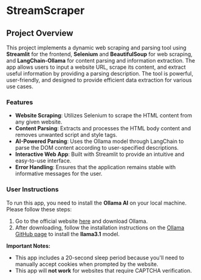 # StreamScraper
## Project Overview

This project implements a dynamic web scraping and parsing tool using **Streamlit** for the frontend, **Selenium** and **BeautifulSoup** for web scraping, and **LangChain-Ollama** for content parsing and information extraction. The app allows users to input a website URL, scrape its content, and extract useful information by providing a parsing description. The tool is powerful, user-friendly, and designed to provide efficient data extraction for various use cases.

### Features

- **Website Scraping**: Utilizes Selenium to scrape the HTML content from any given website.
- **Content Parsing**: Extracts and processes the HTML body content and removes unwanted script and style tags.
- **AI-Powered Parsing**: Uses the Ollama model through LangChain to parse the DOM content according to user-specified descriptions.
- **Interactive Web App**: Built with Streamlit to provide an intuitive and easy-to-use interface.
- **Error Handling**: Ensures that the application remains stable with informative messages for the user.

### User Instructions

To run this app, you need to install the **Ollama AI** on your local machine. Please follow these steps:

1. Go to the official website [here](https://ollama.com/download) and download Ollama.
2. After downloading, follow the installation instructions on the [Ollama GitHub page](https://github.com/ollama/ollama) to install the **llama3.1** model.

**Important Notes:**
- This app includes a 20-second sleep period because you'll need to manually accept cookies when prompted by the website.
- This app will **not work** for websites that require CAPTCHA verification.
